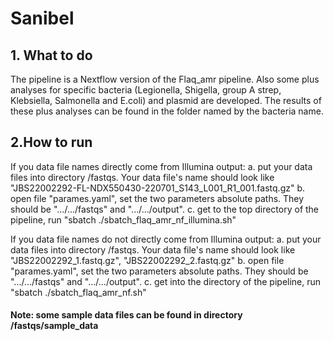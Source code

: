 # Sanibel

## 1. What to do
The pipeline is a Nextflow version of the Flaq_amr pipeline. Also some plus analyses for specific bacteria (Legionella, Shigella, group A strep, Klebsiella, Salmonella and E.coli) and plasmid are developed. The results of these plus analyses can be found in the folder named by the bacteria name.  

## 2.How to run

If you data file names directly come from Illumina output: a. put your data files into directory /fastqs. Your data file's name should look like "JBS22002292-FL-NDX550430-220701_S143_L001_R1_001.fastq.gz" b. open file "parames.yaml", set the two parameters absolute paths. They should be ".../.../fastqs" and ".../.../output". c. get to the top directory of the pipeline, run "sbatch ./sbatch_flaq_amr_nf_illumina.sh"

If you data file names do not directly come from Illumina output: a. put your data files into directory /fastqs. Your data file's name should look like "JBS22002292_1.fastq.gz", "JBS22002292_2.fastq.gz" b. open file "parames.yaml", set the two parameters absolute paths. They should be ".../.../fastqs" and ".../.../output". c. get into the directory of the pipeline, run "sbatch ./sbatch_flaq_amr_nf.sh"

#### Note: some sample data files can be found in directory /fastqs/sample_data

